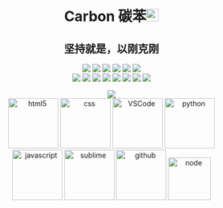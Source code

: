 <!-- <div align="center"> <img src="https://metrics.lecoq.io/CoderSerio?template=classic&config.timezone=Asia%2FShanghai"> </div> -->

<!-- <div align="center">
     <img src="https://img.shields.io/badge/FURRY-CODER-red"/>
     <img src="https://img.shields.io/badge/GROUP-LEC-orange"/>
     <img src="https://img.shields.io/badge/ByteDance-%E5%AD%97%E8%8A%82%E8%B7%B3%E5%8A%A8-blue"/>
     <img src="https://img.shields.io/badge/Alibaba-%E9%98%BF%E9%87%8C%E5%B7%B4%E5%B7%B4-orange"/>
</div> -->
<p align="center">
<h1 height="200px" align="center">Carbon 碳苯<img src="https://cdn.jsdelivr.net/gh/MaleWeb/picture/images/techblog/hi.gif" width="25"></h1>
<!-- <h3 align="center">20级本科生，梦想是成为JS Master!</h3> -->
<h2 height="200px" align="center">坚持就是，以刚克刚</h2>
</p>
<p align="center">
<div align="center">
  <img src="https://img.shields.io/badge/-Git-ee462c?style=flat&logo=git&logoColor=white">
  <img src="https://img.shields.io/badge/-Nginx-408e43?style=flat&logo=nginx&logoColor=white">
  <img src="https://img.shields.io/badge/-Webpack-%232C3A42?style=flat-square&logo=webpack">
  <img src="https://img.shields.io/badge/-Github-black?style=flat&logo=github">
  <img src="https://img.shields.io/badge/-ESLint-%234B32C3?style=flat-square&logo=eslint">
  <img src="https://img.shields.io/badge/-Express-%33A2?style=flat-square&logo=Express">
</div>
<div align="center">
  <img src="https://img.shields.io/badge/-JavaScript-f6da1c?style=flat&logo=javascript&logoColor=white">
  <img src="https://img.shields.io/badge/-TypeScript-2b6dbf?style=flat&logo=typescript&logoColor=white">
  <img src="https://img.shields.io/badge/-Vue-46b882?style=flat&logo=vue.js&logoColor=white">
  <img src="https://img.shields.io/badge/-React-00b4ce?style=flat&logo=react&logoColor=white">
  <img src="https://img.shields.io/badge/-Node.js-3C873A?style=flat&logo=Node.js&logoColor=white">
  <img src="https://img.shields.io/badge/-Koa-33333D?style=flat&logo=koa&logoColor=white">
  <img src="https://img.shields.io/badge/-less-bf608e?style=flat&logo=less&logoColor=white">
  <img src="https://img.shields.io/badge/wechat_miniprogram-09b955?style=flat&logo=wechat&logoColor=white">
</div>
<p></p>


<!--<p align="center">
学校-LEC团队-前端 (2020.10-永远)<br>
字节跳动-互娱研发-抖音开放平台 (2022.6-2022.10)<br>
字节跳动-懂车帝-垂直业务 (2023.1-2023.5)<br>
阿里巴巴-淘天集团-大淘宝技术 (2023.5-至今)<br> 
</p>-->


<div align="center"> 
    <img src="https://github-readme-streak-stats.herokuapp.com/?user=CoderSerio" /> 
</div>

<div align="center">
  <img alt="html5" src="https://media.giphy.com/media/XAxylRMCdpbEWUAvr8/giphy.gif" width="100" title="html">
  <img alt="css" src="https://media.giphy.com/media/fsEaZldNC8A1PJ3mwp/giphy.gif" width="100" title="css">
  <img alt="VSCode" src="https://i.giphy.com/media/IdyAQJVN2kVPNUrojM/200.webp" width="100" title="vscode">
  <img alt="python" src="https://i.giphy.com/media/LMt9638dO8dftAjtco/200.webp" width="100" title="python">
  <img alt="javascript" src="https://media3.giphy.com/media/ln7z2eWriiQAllfVcn/200w.webp" width="100" title="javascript">
  <img alt="sublime" src="https://media.giphy.com/media/jnDKffgCfGYOp6cMTK/giphy.gif" width="100" title="sublime">
  <img alt="github" src="https://i.giphy.com/media/KzJkzjggfGN5Py6nkT/200.webp" width="100" title="github">
  <img alt="node" src="https://media.giphy.com/media/kdFc8fubgS31b8DsVu/giphy.gif" width="85" title="node">
</div>
